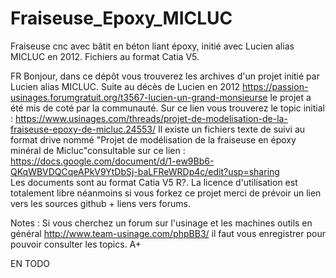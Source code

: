 # Fraiseuse_Epoxy_MICLUC
Fraiseuse cnc avec bâtit en béton liant époxy, initié avec Lucien alias MICLUC en 2012.  Fichiers au format Catia V5.

FR 
Bonjour, dans ce dépôt vous trouverez les archives d'un projet initié par Lucien alias MICLUC.
Suite au décès de Lucien en 2012 https://passion-usinages.forumgratuit.org/t3567-lucien-un-grand-monsieurse le projet a été mis de coté par la communauté.
Sur ce lien vous trouverez le topic initial : https://www.usinages.com/threads/projet-de-modelisation-de-la-fraiseuse-epoxy-de-micluc.24553/ 
Il existe un fichiers texte de suivi au format drive nommé "Projet de modélisation de la fraiseuse en époxy minéral de Micluc"consultable sur ce lien :
https://docs.google.com/document/d/1-ew9Bb6-QKqWBVDQCqeAPkV9YtDbSj-baLFReWRDp4c/edit?usp=sharing  
Les documents sont au format Catia V5 R?.
La licence d'utilisation est totalement libre néanmoins si vous forkez ce projet merci de prévoir un lien vers les sources github + liens vers forums.

Notes : Si vous cherchez un forum sur l'usinage et les machines outils en général http://www.team-usinage.com/phpBB3/  il faut vous enregistrer pour pouvoir consulter les topics.  A+

EN
TODO
